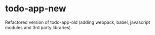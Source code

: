 # todo-app-new
Refactored version of todo-app-old (adding webpack, babel, javascript modules and 3rd party libraries).

